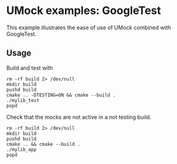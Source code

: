 # UMock examples: GoogleTest

This example illustrates the ease of use of UMock combined with GoogleTest.

## Usage
Build and test with
```
rm -rf build 2> /dev/null
mkdir build
pushd build
cmake .. -DTESTING=ON && cmake --build .
./mylib_test
popd
```

Check that the mocks are not active in a not testing build.
```
rm -rf build 2> /dev/null
mkdir build
pushd build
cmake .. && cmake --build .
./mylib_app
popd
```